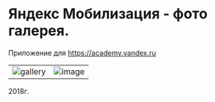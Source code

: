 # Яндекс Мобилизация - фото галерея.
Приложение для https://academy.yandex.ru

|                          |                          |
:-------------------------:|:-------------------------:
![gallery](https://user-images.githubusercontent.com/23699644/39667399-2f83ba1c-50be-11e8-8280-1c80a3f7eae6.png)  |  ![image](https://user-images.githubusercontent.com/23699644/39667408-5007d412-50be-11e8-8e58-3cbafe3dd614.png)


2018г.
